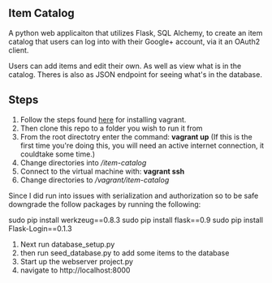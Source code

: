 Item Catalog
------------

A python web applicaiton that utilizes Flask, SQL Alchemy, to create an
item catalog that users can log into with their Google+ account, via
it an OAuth2 client.

Users can add items and edit their own. As well as view what is in the
catalog. Theres is also as JSON endpoint for seeing what's in the database.

Steps
-----

1. Follow the steps found [here](https://www.udacity.com/wiki/ud197/install-vagrant) for installing vagrant.
1. Then clone this repo to a folder you wish to run it from
1. From the root directotry enter the command: __vagrant up__ (If this is the first time you're doing this, you will need an active internet connection, it couldtake some time.)
1. Change directories into */item-catalog*
1. Connect to the virtual machine with: __vagrant ssh__
1. Change directories to */vagrant/item-catalog*

Since I did run into issues with serialization and authorization so to be safe
downgrade the follow packages by running the following:

 sudo pip install werkzeug==0.8.3
 sudo pip install flask==0.9
 sudo pip install Flask-Login==0.1.3

1. Next run database_setup.py
1. then run seed_database.py to add some items to the database
1. Start up the webserver project.py
1. navigate to http://localhost:8000
